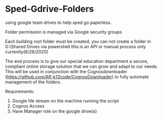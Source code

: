 # Sped-Gdrive-Folders
using google team drives to help sped go paperless.

Folder permission is managed via Google security groups

Each building root folder must be created, you can not create a folder in G:\Shared Drives via powershell this is an API or manual process only currently(6/26/2020)

The end process is to give our special education department a secure, compliant online storage solution that we can grow and adapt to our needs. 
This will be used in conjunction with the Cognosdownloader (https://github.com/AR-k12code/CognosDownloader) to fully automate management of the folders.

Requirements:
1) Google file stream on the machine running the script
2) Cognos Access
3) Have Manager role on the google drive(s)
